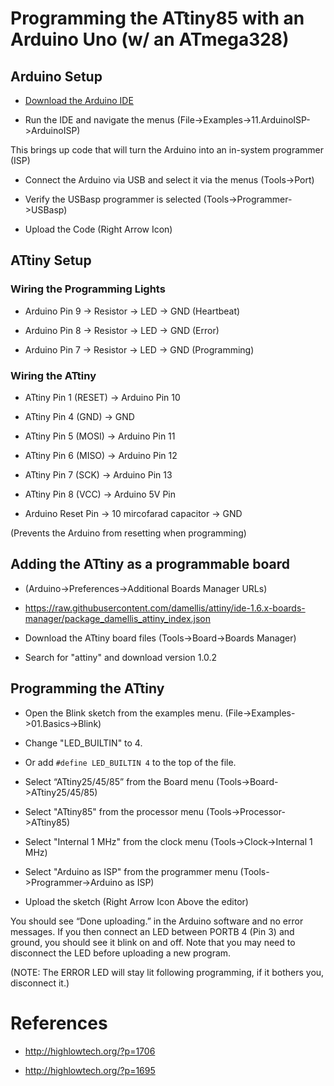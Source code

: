 # Programming the ATtiny85 with an Arduino Uno (w/ an ATmega328)

## Arduino Setup

* [Download the Arduino IDE](https://www.arduino.cc/en/Main/Software)

* Run the IDE and navigate the menus (File->Examples->11.ArduinoISP->ArduinoISP)

This brings up code that will turn the Arduino into an in-system programmer (ISP)

* Connect the Arduino via USB and select it via the menus (Tools->Port)

* Verify the USBasp programmer is selected (Tools->Programmer->USBasp)

* Upload the Code (Right Arrow Icon)

## ATtiny Setup

### Wiring the Programming Lights

* Arduino Pin 9 -> Resistor -> LED -> GND (Heartbeat)

* Arduino Pin 8 -> Resistor -> LED -> GND (Error)

* Arduino Pin 7 -> Resistor -> LED -> GND (Programming)

### Wiring the ATtiny

* ATtiny Pin 1 (RESET) -> Arduino Pin 10

* ATtiny Pin 4 (GND) -> GND

* ATtiny Pin 5 (MOSI) -> Arduino Pin 11

* ATtiny Pin 6 (MISO) -> Arduino Pin 12

* ATtiny Pin 7 (SCK) -> Arduino Pin 13

* ATtiny Pin 8 (VCC) -> Arduino 5V Pin

* Arduino Reset Pin -> 10 mircofarad capacitor -> GND

(Prevents the Arduino from resetting when programming) 

## Adding the ATtiny as a programmable board

* (Arduino->Preferences->Additional Boards Manager URLs)
 * https://raw.githubusercontent.com/damellis/attiny/ide-1.6.x-boards-manager/package_damellis_attiny_index.json

* Download the ATtiny board files (Tools->Board->Boards Manager)

 * Search for "attiny" and download version 1.0.2

## Programming the ATtiny

* Open the Blink sketch from the examples menu. (File->Examples->01.Basics->Blink)

* Change "LED_BUILTIN" to 4.
 
 * Or add ```#define LED_BUILTIN 4``` to the top of the file.

* Select “ATtiny25/45/85” from the Board menu (Tools->Board->ATtiny25/45/85)

* Select "ATtiny85" from the processor menu (Tools->Processor->ATtiny85)

* Select "Internal 1 MHz" from the clock menu (Tools->Clock->Internal 1 MHz)

* Select "Arduino as ISP" from the programmer menu (Tools->Programmer->Arduino as ISP)

* Upload the sketch (Right Arrow Icon Above the editor)

You should see “Done uploading.” in the Arduino software and no error messages. If you then connect an LED between PORTB 4 (Pin 3) and ground, you should see it blink on and off. Note that you may need to disconnect the LED before uploading a new program.

(NOTE: The ERROR LED will stay lit following programming, if it bothers you, disconnect it.)

# References 

* http://highlowtech.org/?p=1706

* http://highlowtech.org/?p=1695
